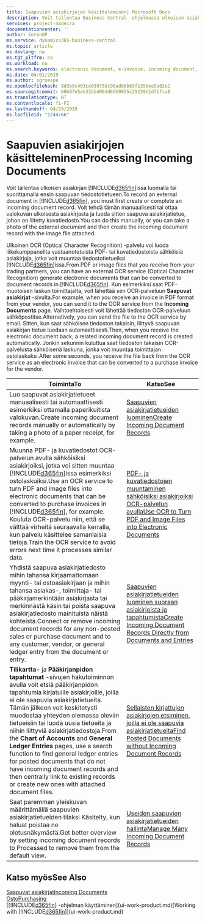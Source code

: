 ```yaml
---
title: Saapuvien asiakirjojen käsitteleminen| Microsoft Docs
description: Voit tallentaa Business Central -ohjelmassa ulkoisen asiakirjan, kuten PDF-asiakirjan, luomalla tai suorittamalla ensin saapuvan tiedostotietueen.
services: project-madeira
documentationcenter: ''
author: SorenGP
ms.service: dynamics365-business-central
ms.topic: article
ms.devlang: na
ms.tgt_pltfrm: na
ms.workload: na
ms.search.keywords: electronic document, e-invoice, incoming document, OCR, ecommerce, document exchange, import invoice
ms.date: 04/01/2019
ms.author: sgroespe
ms.openlocfilehash: 8d3b9c403ce039758c96ad86b63f135bee5a02e2
ms.sourcegitcommit: 60b87e5eb32bb408dd65b9855c29159b1dfbfca8
ms.translationtype: HT
ms.contentlocale: fi-FI
ms.lasthandoff: 04/29/2019
ms.locfileid: "1244766"
---
```

# <a name="processing-incoming-documents"></a><span data-ttu-id="f7104-103">Saapuvien asiakirjojen käsitteleminen</span><span class="sxs-lookup"><span data-stu-id="f7104-103">Processing Incoming Documents</span></span>
<span data-ttu-id="f7104-104">Voit tallentaa ulkoisen asiakirjan [!INCLUDE[d365fin](includes/d365fin_md.md)]issa luomalla tai suorittamalla ensin saapuvan tiedostotietueen.</span><span class="sxs-lookup"><span data-stu-id="f7104-104">To record an external document in [!INCLUDE[d365fin](includes/d365fin_md.md)], you must first create or complete an incoming document record.</span></span> <span data-ttu-id="f7104-105">Voit tehdä tämän manuaalisesti tai ottaa valokuvan ulkoisesta asiakirjasta ja luoda sitten saapuva asiakirjatietue, johon on liitetty kuvatiedosto.</span><span class="sxs-lookup"><span data-stu-id="f7104-105">You can do this manually, or you can take a photo of the external document and then create the incoming document record with the image file attached.</span></span>

<span data-ttu-id="f7104-106">Ulkoinen OCR (Optical Character Recognition) -palvelu voi luoda liikekumppaneilta vastaanotetuista PDF- tai kuvatiedostoista sähköisiä asiakirjoja, jotka voit muuntaa tiedostotietueiksi [!INCLUDE[d365fin](includes/d365fin_md.md)]issa.</span><span class="sxs-lookup"><span data-stu-id="f7104-106">From PDF or image files that you receive from your trading partners, you can have an external OCR service (Optical Character Recognition) generate electronic documents that can be converted to document records in [!INCLUDE[d365fin](includes/d365fin_md.md)].</span></span> <span data-ttu-id="f7104-107">Kun esimerkiksi saat PDF-muotoisen laskun toimittajalta, voit lähettää sen OCR-palveluun **Saapuvat asiakirjat** -sivulta.</span><span class="sxs-lookup"><span data-stu-id="f7104-107">For example, when you receive an invoice in PDF format from your vendor, you can send it to the OCR service from the **Incoming Documents** page.</span></span> <span data-ttu-id="f7104-108">Vaihtoehtoisesti voit lähettää tiedoston OCR-palveluun sähköpostitse.</span><span class="sxs-lookup"><span data-stu-id="f7104-108">Alternatively, you can send the file to the OCR service by email.</span></span> <span data-ttu-id="f7104-109">Sitten, kun saat sähköisen tiedoston takaisin, liittyvä saapuvan asiakirjan tietue luodaan automaattisesti.</span><span class="sxs-lookup"><span data-stu-id="f7104-109">Then, when you receive the electronic document back, a related incoming document record is created automatically.</span></span> <span data-ttu-id="f7104-110">Jonkin sekunnin kuluttua saat tiedoston takaisin OCR-palvelusta sähköisenä laskuna, jonka voit muuntaa toimittajan ostolaskuksi.</span><span class="sxs-lookup"><span data-stu-id="f7104-110">After some seconds, you receive the file back from the OCR service as an electronic invoice that can be converted to a purchase invoice for the vendor.</span></span>

| <span data-ttu-id="f7104-111">Toiminta</span><span class="sxs-lookup"><span data-stu-id="f7104-111">To</span></span> | <span data-ttu-id="f7104-112">Katso</span><span class="sxs-lookup"><span data-stu-id="f7104-112">See</span></span> |
| --- | --- |
| <span data-ttu-id="f7104-113">Luo saapuvat asiakirjatietueet manuaalisesti tai automaattisesti esimerkiksi ottamalla paperikuitista valokuvan.</span><span class="sxs-lookup"><span data-stu-id="f7104-113">Create incoming document records manually or automatically by taking a photo of a paper receipt, for example.</span></span> |[<span data-ttu-id="f7104-114">Saapuvien asiakirjatietueiden luominen</span><span class="sxs-lookup"><span data-stu-id="f7104-114">Create Incoming Document Records</span></span>](across-how-create-income-document-records.md) |
| <span data-ttu-id="f7104-115">Muunna PDF- ja kuvatiedostot OCR-palvelun avulla sähköisiksi asiakirjoiksi, jotka voi sitten muuntaa [!INCLUDE[d365fin](includes/d365fin_md.md)]issa esimerkiksi ostolaskuiksi.</span><span class="sxs-lookup"><span data-stu-id="f7104-115">Use an OCR service to turn PDF and image files into electronic documents that can be converted to purchase invoices in [!INCLUDE[d365fin](includes/d365fin_md.md)], for example.</span></span> <span data-ttu-id="f7104-116">Kouluta OCR-palvelu niin, että se välttää virheitä seuraavalla kerralla, kun palvelu käsittelee samanlaisia tietoja.</span><span class="sxs-lookup"><span data-stu-id="f7104-116">Train the OCR service to avoid errors next time it processes similar data.</span></span> |[<span data-ttu-id="f7104-117">PDF- ja kuvatiedostojen muuntaminen sähköisiksi asiakirjoiksi OCR-palvelun avulla</span><span class="sxs-lookup"><span data-stu-id="f7104-117">Use OCR to Turn PDF and Image Files into Electronic Documents</span></span>](across-how-use-ocr-pdf-images-files.md) |
| <span data-ttu-id="f7104-118">Yhdistä saapuva asiakirjatiedosto mihin tahansa kirjaamattomaan myynti- tai ostoasiakirjaan ja mihin tahansa asiakas-, toimittaja- tai pääkirjamerkintään asiakirjasta tai merkinnästä käsin tai poista saapuva asiakirjatiedosto mainituista näistä kohteista.</span><span class="sxs-lookup"><span data-stu-id="f7104-118">Connect or remove incoming document records for any non-posted sales or purchase document and to any customer, vendor, or general ledger entry from the document or entry.</span></span> |[<span data-ttu-id="f7104-119">Saapuvien asiakirjatietueiden luominen suoraan asiakirjoista ja tapahtumista</span><span class="sxs-lookup"><span data-stu-id="f7104-119">Create Incoming Document Records Directly from Documents and Entries</span></span>](across-how-connect-disconnect-income-document-records.md) |
| <span data-ttu-id="f7104-120">**Tilikartta**- ja **Pääkirjanpidon tapahtumat** -sivujen hakutoiminnon avulla voit etsiä pääkirjanpidon tapahtumia kirjatuille asiakirjoille, joilla ei ole saapuvia asiakirjatietueita. Tämän jälkeen voit keskitetysti muodostaa yhteyden olemassa oleviin tietueisiin tai luoda uusia tietueita ja niihin liittyviä asiakirjatiedostoja.</span><span class="sxs-lookup"><span data-stu-id="f7104-120">From the **Chart of Accounts** and **General Ledger Entries** pages, use a search function to find general ledger entries for posted documents that do not have incoming document records and then centrally link to existing records or create new ones with attached document files.</span></span> |[<span data-ttu-id="f7104-121">Sellaisten kirjattujen asiakirjojen etsiminen, joilla ei ole saapuvia asiakirjatietueita</span><span class="sxs-lookup"><span data-stu-id="f7104-121">Find Posted Documents without Incoming Document Records</span></span>](across-how-find-posted-documents-without-income-document-records.md) |
| <span data-ttu-id="f7104-122">Saat paremman yleiskuvan määrittämällä saapuvien asiakirjatietueiden tilaksi Käsitelty, kun haluat poistaa ne oletusnäkymästä.</span><span class="sxs-lookup"><span data-stu-id="f7104-122">Get better overview by setting incoming document records to Processed to remove them from the default view.</span></span> |[<span data-ttu-id="f7104-123">Useiden saapuvien asiakirjatietueiden hallinta</span><span class="sxs-lookup"><span data-stu-id="f7104-123">Manage Many Incoming Document Records</span></span>](across-how-manage-many-income-document-records.md) |

## <a name="see-also"></a><span data-ttu-id="f7104-124">Katso myös</span><span class="sxs-lookup"><span data-stu-id="f7104-124">See Also</span></span>
[<span data-ttu-id="f7104-125">Saapuvat asiakirjat</span><span class="sxs-lookup"><span data-stu-id="f7104-125">Incoming Documents</span></span>](across-income-documents.md)  
[<span data-ttu-id="f7104-126">Osto</span><span class="sxs-lookup"><span data-stu-id="f7104-126">Purchasing</span></span>](purchasing-manage-purchasing.md)  
<span data-ttu-id="f7104-127">[[!INCLUDE[d365fin](includes/d365fin_md.md)] -ohjelman käyttäminen](ui-work-product.md)</span><span class="sxs-lookup"><span data-stu-id="f7104-127">[Working with [!INCLUDE[d365fin](includes/d365fin_md.md)]](ui-work-product.md)</span></span>
